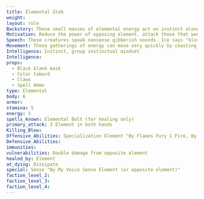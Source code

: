 ```yaml
---
title: Elemental Glob
weight:
layout: role
Backstory: These small masses of elemental energy act on instinct alone, with no set goal or motivation in mind.  They attempt to destroy their elemental opposite at all costs.
Motivation: Reduce the power of opposing element, attack those that would harm the element or empower the opposing element.
Speech: These creatures speak nonsense gibberish sounds. Ice says "blorp". Stone says "groarroarroar". Lightning says "bzert". Fire says "fraar".
Movement: These gatherings of energy can move very quickly by coasting or rolling along the ground.
Intelligence: Instinct, group instinctual mindset
Intelligence: 
props:
  - Black blank mask
  - Color tabard
  - Claws
  - Spell Ammo
type: Elemental
body: 6
armor: 
stamina: 5
energy: 5
spells_known: Elemental Bolt (for healing only) 
primary_attack: 3 Element in both hands
Killing_Blow: 
Offensive_Abilities: Specialization Element "By Flames Fury 1 Fire, By Arctic Wind 1 Ice, By Crushing Earth 1 Stone, By Thunders Crash 1 Lightning, By Natures Light 1 Healing, By Creeping Darkness 1 Harming?
Defensive_Abilities: 
immunities:
vulnerabilities: Double damage from opposite element
healed_by: Element
at_dying: Dissipate
special: Sense "By My Voice Sense Element (or opposite element)"
faction_level_2:
faction_level_3: 
faction_level_4:
---
```

